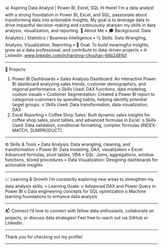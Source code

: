 📊 Aspiring Data Analyst | Power BI, Excel, SQL
Hi there! I'm a data analyst with a strong foundation in Power BI, Excel, and SQL, passionate about transforming data into actionable insights. My goal is to leverage data to drive impactful decision-making and continuously sharpen my skills in data analysis, visualization, and reporting.
🌟 About Me
•	🎓 Background: Data Analytics / Statistics / Business Intelligence
•	🔍 Skills: Data Wrangling, Analysis, Visualization, Reporting
•	🎯 Goal: To build meaningful insights, grow as a data professional, and contribute to data-driven projects
•	🌐 LinkedIn: www.linkedin.com/in/harshna-chouhan-66b2481b1
________________________________________
📂 Projects
1. Power BI Dashboards
•	Sales Analysis Dashboard: An interactive Power BI dashboard analyzing sales trends, customer demographics, and regional performance.
o	Skills Used: DAX functions, data modeling, custom visuals
•	Customer Segmentation: Created a Power BI report to categorize customers by spending habits, helping identify potential target groups.
o	Skills Used: Data transformation, data visualization, DAX
2. Excel Reporting
•	Coffee Shop Sales: Built dynamic sales insights for coffee shop sales, pivot tables, and advanced formulas in Excel.
o	Skills Used: Data validation, conditional formatting, complex formulas (INDEX-MATCH, SUMPRODUCT)
________________________________________
⚙️ Skills & Tools
•	Data Analysis: Data wrangling, cleaning, and transformation
•	Power BI: Data modeling, DAX, visualization
•	Excel: Advanced formulas, pivot tables, VBA
•	SQL: Joins, aggregations, window functions, stored procedures
•	Data Visualization: Designing dashboards for actionable insights
________________________________________
📈 Learning & Growth
I’m constantly exploring new areas to strengthen my data analysis skills:
•	Learning Goals:
o	Advanced DAX and Power Query in Power BI
o	Data engineering concepts for SQL optimization
o	Machine learning foundations to enhance data analysis
________________________________________
📬 Connect
I’d love to connect with fellow data enthusiasts, collaborate on projects, or discuss data strategies! Feel free to reach out via GitHub or LinkedIn.
________________________________________
Thank you for checking out my profile!
________________________________________

